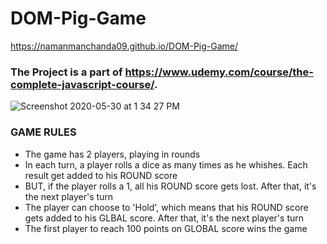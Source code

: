 # DOM-Pig-Game

https://namanmanchanda09.github.io/DOM-Pig-Game/

### The Project is a part of https://www.udemy.com/course/the-complete-javascript-course/.

![Screenshot 2020-05-30 at 1 34 27 PM](https://user-images.githubusercontent.com/35381035/83323114-5096ee80-a27a-11ea-8fa5-632acded7461.png)


### GAME RULES

- The game has 2 players, playing in rounds
- In each turn, a player rolls a dice as many times as he whishes. Each result get added to his ROUND score
- BUT, if the player rolls a 1, all his ROUND score gets lost. After that, it's the next player's turn
- The player can choose to 'Hold', which means that his ROUND score gets added to his GLBAL score. After that, it's the next player's turn
- The first player to reach 100 points on GLOBAL score wins the game

